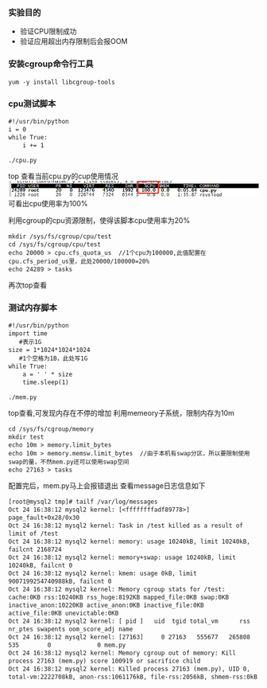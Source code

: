 ### 实验目的
- 验证CPU限制成功
- 验证应用超出内存限制后会报OOM

### 安装cgroup命令行工具
	yum -y install libcgroup-tools

### cpu测试脚本
```
#!/usr/bin/python
i = 0
while True:
    i += 1
```

```
./cpu.py
```
top 查看当前cpu.py的cup使用情况
![](https://github.com/salarst/note/blob/master/img/cpu_usage.png)
可看出cpu使用率为100%

利用cgroup的cpu资源限制，使得该脚本cpu使用率为20%
```
mkdir /sys/fs/cgroup/cpu/test
cd /sys/fs/cgroup/cpu/test
echo 20000 > cpu.cfs_quota_us  //1个cpu为100000,此值配置在cpu.cfs_period_us里，此处20000/100000=20%
echo 24289 > tasks
```
再次top查看

### 测试内存脚本
```
#!/usr/bin/python
import time
   #表示1G
size = 1*1024*1024*1024 
   #1个空格为1B，此处写1G
while True:
    a = ' ' * size
    time.sleep(1)
```
```
./mem.py
```
top查看,可发现内存在不停的增加
利用memeory子系统，限制内存为10m
```
cd /sys/fs/cgroup/memory
mkdir test
echo 10m > memory.limit_bytes
echo 10m > memory.memsw.limit_bytes  //由于本机有swap分区，所以要限制使用swap的量，不然mem.py还可以使用swap空间
echo 27163 > tasks
```
配置完后，mem.py马上会报错退出
查看message日志信息如下
```
[root@mysql2 tmp]# tailf /var/log/messages
Oct 24 16:38:12 mysql2 kernel: [<ffffffffadf89778>] page_fault+0x28/0x30
Oct 24 16:38:12 mysql2 kernel: Task in /test killed as a result of limit of /test
Oct 24 16:38:12 mysql2 kernel: memory: usage 10240kB, limit 10240kB, failcnt 2168724
Oct 24 16:38:12 mysql2 kernel: memory+swap: usage 10240kB, limit 10240kB, failcnt 0
Oct 24 16:38:12 mysql2 kernel: kmem: usage 0kB, limit 9007199254740988kB, failcnt 0
Oct 24 16:38:12 mysql2 kernel: Memory cgroup stats for /test: cache:0KB rss:10240KB rss_huge:8192KB mapped_file:0KB swap:0KB inactive_anon:10220KB active_anon:0KB inactive_file:0KB active_file:0KB unevictable:0KB
Oct 24 16:38:12 mysql2 kernel: [ pid ]   uid  tgid total_vm      rss nr_ptes swapents oom_score_adj name
Oct 24 16:38:12 mysql2 kernel: [27163]     0 27163   555677   265808     535        0             0 mem.py
Oct 24 16:38:12 mysql2 kernel: Memory cgroup out of memory: Kill process 27163 (mem.py) score 100919 or sacrifice child
Oct 24 16:38:12 mysql2 kernel: Killed process 27163 (mem.py), UID 0, total-vm:2222708kB, anon-rss:1061176kB, file-rss:2056kB, shmem-rss:0kB
```
